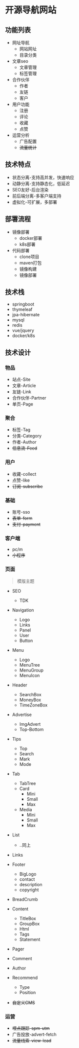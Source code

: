 # 开源导航网站
## 功能列表
+ 网址导航
  + 网站网址
  + 目录分类
+ 文章seo
  + 文章管理
  + 标签管理
+ 合作伙伴
  + 作者
  + 友链
  + 客户
+ 用户功能
  + 注册
  + 评论
  + 收藏
  + 点赞
+ 运营分析
  + 广告配置
  + ~~流量统计~~

## 技术特点
+ 状态分离-支持高并发，快速响应
+ 动静分离-支持静态化，低延迟
+ SEO友好-后台渲染
+ 前后端分离-多客户端支持
+ 虚拟化-可扩展，多部署

## 部署流程
+ 镜像部署
  + docker部署
  + k8s部署
+ 代码部署
  + clone项目
  + maven打包
  + 镜像构建
  + 镜像部署

## 技术栈
+ springboot
+ thymeleaf
+ jpa-hibernate
+ mysql
+ redis
+ vue/jquery
+ docker/k8s

## 技术设计
### 物品
+ 站点-Site
+ 文章-Article
+ 友链-Link
+ 合作伙伴-Partner
+ 单页-Page

### 聚合
+ 标签-Tag
+ 分类-Category
+ 作者-Author
+ ~~信息流-Feed~~

### 用户
+ 收藏-collect
+ 点赞-like
+ ~~订阅-subscribe~~

### 基础
+ 账号-sso
+ ~~表单-form~~
+ ~~支付-payment~~

### 客户端
+ pc/m
+ ~~小程序~~

### 页面
> 模版主题
+ SEO
  + TDK
+ Navigation
  + Logo
  + Links
  + Panel
  + User
  + Button
+ Menu
    + Logo
    + MenuTree
    + MenuGroup
    + MenuIcon
+ Header
  + SearchBox
  + MoneyBox
  + TimeZoneBox
+ Advertise
  + ImgAdvert
  + Top-Bottom
+ Tips
  + Top
  + Search
  + Mark
  + Mode
+ Tab
  + TabTree
  + Card
    + Mini
    + Small
    + Max
  + Media
    + Mini
    + Small
    + Max
+ List
  + ..同上
+ Links
+ Footer
  + BigLogo
  + contact
  + description
  + copyright
+ BreadCrumb
+ Content
  + TitleBox
  + GroupBox
  + Html
  + Tags
  + Statement
+ Pager
+ Comment
+ Author
+ Recommend
  + Type
  + Position

+ ~~自定义CMS~~

### 运营
+ ~~埋点跟踪-spm-utm~~
+ 广告投放-advert-fetch
+ ~~流量线索-view-lead~~